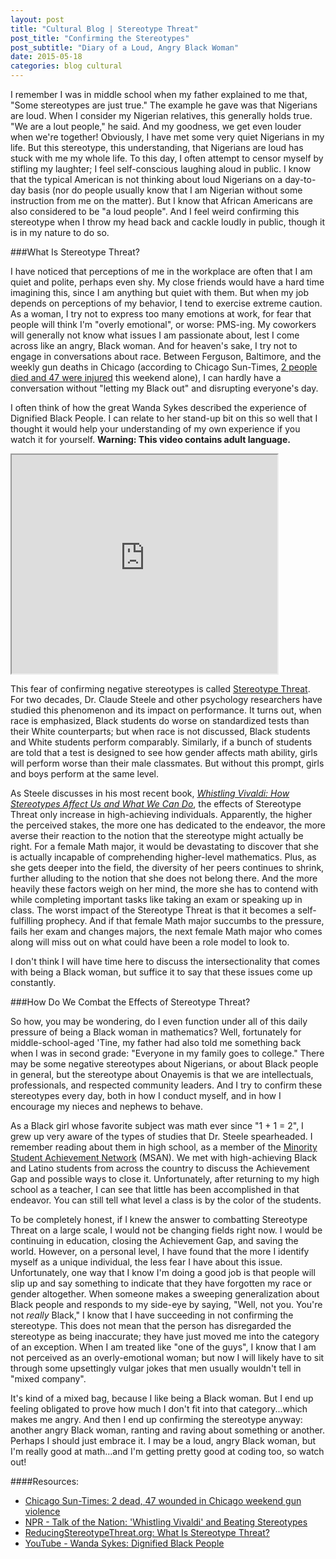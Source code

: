 ```yaml
---
layout: post
title: "Cultural Blog | Stereotype Threat"
post_title: "Confirming the Stereotypes"
post_subtitle: "Diary of a Loud, Angry Black Woman"
date: 2015-05-18
categories: blog cultural
---
```


I remember I was in middle school when my father explained to me that, "Some stereotypes are just true." The example he gave was that Nigerians are loud. When I consider my Nigerian relatives, this generally holds true. "We are a lout people," he said. And my goodness, we get even louder when we're together! Obviously, I have met some very quiet Nigerians in my life. But this stereotype, this understanding, that Nigerians are loud has stuck with me my whole life. To this day, I often attempt to censor myself by stifling my laughter; I feel self-conscious laughing aloud in public. I know that the typical American is not thinking about loud Nigerians on a day-to-day basis (nor do people usually know that I am Nigerian without some instruction from me on the matter). But I know that African Americans are also considered to be "a loud people". And I feel weird confirming this stereotype when I throw my head back and cackle loudly in public, though it is in my nature to do so.

###What Is Stereotype Threat?

I have noticed that perceptions of me in the workplace are often that I am quiet and polite, perhaps even shy. My close friends would have a hard time imagining this, since I am anything but quiet with them. But when my job depends on perceptions of my behavior, I tend to exercise extreme caution. As a woman, I try not to express too many emotions at work, for fear that people will think I'm "overly emotional", or worse: PMS-ing. My coworkers will generally not know what issues I am passionate about, lest I come across like an angry, Black woman. And for heaven's sake, I try not to engage in conversations about race. Between Ferguson, Baltimore, and the weekly gun deaths in Chicago (according to Chicago Sun-Times, <a target="_blank" href="http://chicago.suntimes.com/crime/7/71/615044/2-dead-47-wounded-chicago-weekend-gun-violence">2 people died and 47 were injured</a> this weekend alone), I can hardly have a conversation without "letting my Black out" and disrupting everyone's day.

I often think of how the great Wanda Sykes described the experience of Dignified Black People. I can relate to her stand-up bit on this so well that I thought it would help your understanding of my own experience if you watch it for yourself. <b>Warning: This video contains adult language.</b>
  <pre><iframe width="425" height="350" src="http://www.youtube.com/v/EK2iPGy1vYs"></iframe></pre>

This fear of confirming negative stereotypes is called <a target="_blank" href="http://www.reducingstereotypethreat.org/definition.html">Stereotype Threat</a>. For two decades, Dr. Claude Steele and other psychology researchers have studied this phenomenon and its impact on performance. It turns out, when race is emphasized, Black students do worse on standardized tests than their White counterparts; but when race is not discussed, Black students and White students perform comparably. Similarly, if a bunch of students are told that a test is designed to see how gender affects math ability, girls will perform worse than their male classmates. But without this prompt, girls and boys perform at the same level.

As Steele discusses in his most recent book, <a target="_blank" href="http://www.amazon.com/Whistling-Vivaldi-Stereotypes-Affect-Issues/dp/0393339726"><i>Whistling Vivaldi: How Stereotypes Affect Us and What We Can Do</i></a>, the effects of Stereotype Threat only increase in high-achieving individuals. Apparently, the higher the perceived stakes, the more one has dedicated to the endeavor, the more averse their reaction to the notion that the stereotype might actually be right. For a female Math major, it would be devastating to discover that she is actually incapable of comprehending higher-level mathematics. Plus, as she gets deeper into the field, the diversity of her peers continues to shrink, further alluding to the notion that she does not belong there. And the more heavily these factors weigh on her mind, the more she has to contend with while completing important tasks like taking an exam or speaking up in class. The worst impact of the Stereotype Threat is that it becomes a self-fulfilling prophecy. And if that female Math major succumbs to the pressure, fails her exam and changes majors, the next female Math major who comes along will miss out on what could have been a role model to look to.

I don't think I will have time here to discuss the intersectionality that comes with being a Black woman, but suffice it to say that these issues come up constantly.

###How Do We Combat the Effects of Stereotype Threat?

So how, you may be wondering, do I even function under all of this daily pressure of being a Black woman in mathematics? Well, fortunately for middle-school-aged 'Tine, my father had also told me something back when I was in second grade: "Everyone in my family goes to college." There may be some negative stereotypes about Nigerians, or about Black people in general, but the stereotype about Onayemis is that we are intellectuals, professionals, and respected community leaders. And I try to confirm these stereotypes every day, both in how I conduct myself, and in how I encourage my nieces and nephews to behave.

As a Black girl whose favorite subject was math ever since "1 + 1 = 2", I grew up very aware of the types of studies that Dr. Steele spearheaded. I remember reading about them in high school, as a member of the <a target="_blank" href="http://msan.wceruw.org/">Minority Student Achievement Network</a> (MSAN). We met with high-achieving Black and Latino students from across the country to discuss the Achievement Gap and possible ways to close it. Unfortunately, after returning to my high school as a teacher, I can see that little has been accomplished in that endeavor. You can still tell what level a class is by the color of the students.

To be completely honest, if I knew the answer to combatting Stereotype Threat on a large scale, I would not be changing fields right now. I would be continuing in education, closing the Achievement Gap, and saving the world. However, on a personal level, I have found that the more I identify myself as a unique individual, the less fear I have about this issue. Unfortunately, one way that I know I'm doing a good job is that people will slip up and say something to indicate that they have forgotten my race or gender altogether. When someone makes a sweeping generalization about Black people and responds to my side-eye by saying, "Well, not you. You're not <i>really</i> Black," I know that I have succeeding in not confirming the stereotype. This does not mean that the person has disregarded the stereotype as being inaccurate; they have just moved me into the category of an exception. When I am treated like "one of the guys", I know that I am not perceived as an overly-emotional woman; but now I will likely have to sit through some upsettingly vulgar jokes that men usually wouldn't tell in "mixed company".

It's kind of a mixed bag, because I like being a Black woman. But I end up feeling obligated to prove how much I don't fit into that category...which makes me angry. And then I end up confirming the stereotype anyway: another angry Black woman, ranting and raving about something or another. Perhaps I should just embrace it. I may be a loud, angry Black woman, but I'm really good at math...and I'm getting pretty good at coding too, so watch out!

####Resources:
<ul>
  <li><a target="_blank" href="http://chicago.suntimes.com/crime/7/71/615044/2-dead-47-wounded-chicago-weekend-gun-violence">Chicago Sun-Times: 2 dead, 47 wounded in Chicago weekend gun violence</a></li>
  <li><a target="_blank" href="http://www.npr.org/templates/story/story.php?storyId=125859207">NPR - Talk of the Nation: 'Whistling Vivaldi' and Beating Stereotypes</a></li>
  <li><a target="_blank" href="http://www.reducingstereotypethreat.org/definition.html">ReducingStereotypeThreat.org: What Is Stereotype Threat?</a></li>
  <li><a target="_blank" href="http://www.youtube.com/v/EK2iPGy1vYs">YouTube - Wanda Sykes: Dignified Black People</a></li>
</ul>
